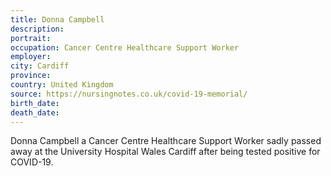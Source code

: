 ```yaml
---
title: Donna Campbell
description: 
portrait: 
occupation: Cancer Centre Healthcare Support Worker
employer: 
city: Cardiff
province: 
country: United Kingdom
source: https://nursingnotes.co.uk/covid-19-memorial/
birth_date: 
death_date: 
---
```


Donna Campbell a Cancer Centre Healthcare Support Worker sadly passed away at the University Hospital Wales Cardiff after being tested positive for COVID-19.
